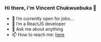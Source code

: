 ### Hi there, i'm Vincent Chukwuebuka 👋

- 🔭 I’m currently open for jobs...
- 🌱 I’m a ReactJS developer
- 💬 Ask me about anything
- 📫 How to reach me: <a href="https://linktr.ee/vcpeter">here</a>

